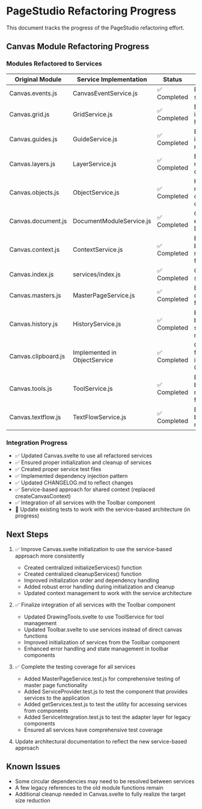 # PageStudio Refactoring Progress

This document tracks the progress of the PageStudio refactoring effort.

## Canvas Module Refactoring Progress

### Modules Refactored to Services

| Original Module | Service Implementation | Status | Notes |
|-----------------|------------------------|--------|-------|
| Canvas.events.js | CanvasEventService.js | ✅ Completed | Refactored to use singleton pattern |
| Canvas.grid.js | GridService.js | ✅ Completed | Enhanced with improved error handling |
| Canvas.guides.js | GuideService.js | ✅ Completed | Enhanced with improved guide management |
| Canvas.layers.js | LayerService.js | ✅ Completed | Better layer management and object ordering |
| Canvas.objects.js | ObjectService.js | ✅ Completed | Handles object manipulation, clipboard operations |
| Canvas.document.js | DocumentModuleService.js | ✅ Completed | Complements existing DocumentService |
| Canvas.context.js | ContextService.js | ✅ Completed | Enhanced with better context management features |
| Canvas.index.js | services/index.js | ✅ Completed | Centralized services exports |
| Canvas.masters.js | MasterPageService.js | ✅ Completed | Existing service covering masters functionality |
| Canvas.history.js | HistoryService.js | ✅ Completed | Enhanced with better history state management |
| Canvas.clipboard.js | Implemented in ObjectService | ✅ Completed | Clipboard functionality integrated into ObjectService |
| Canvas.tools.js | ToolService.js | ✅ Completed | Enhanced with better tool management features |
| Canvas.textflow.js | TextFlowService.js | ✅ Completed | Enhanced with better text flow management |

### Integration Progress

- ✅ Updated Canvas.svelte to use all refactored services
- ✅ Ensured proper initialization and cleanup of services
- ✅ Created proper service test files
- ✅ Implemented dependency injection pattern
- ✅ Updated CHANGELOG.md to reflect changes
- ✅ Service-based approach for shared context (replaced createCanvasContext)
- ✅ Integration of all services with the Toolbar component
- 🔄 Update existing tests to work with the service-based architecture (in progress)

## Next Steps

1. ✅ Improve Canvas.svelte initialization to use the service-based approach more consistently
   - Created centralized initializeServices() function
   - Created centralized cleanupServices() function
   - Improved initialization order and dependency handling
   - Added robust error handling during initialization and cleanup
   - Updated context management to work with the service architecture

2. ✅ Finalize integration of all services with the Toolbar component
   - Updated DrawingTools.svelte to use ToolService for tool management
   - Updated Toolbar.svelte to use services instead of direct canvas functions
   - Improved initialization of services from the Toolbar component
   - Enhanced error handling and state management in toolbar components

3. ✅ Complete the testing coverage for all services
   - Added MasterPageService.test.js for comprehensive testing of master page functionality
   - Added ServiceProvider.test.js to test the component that provides services to the application
   - Added getServices.test.js to test the utility for accessing services from components
   - Added ServiceIntegration.test.js to test the adapter layer for legacy components
   - Ensured all services have comprehensive test coverage

4. Update architectural documentation to reflect the new service-based approach

## Known Issues

- Some circular dependencies may need to be resolved between services
- A few legacy references to the old module functions remain
- Additional cleanup needed in Canvas.svelte to fully realize the target size reduction